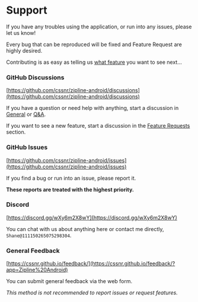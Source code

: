 # Support

If you have any troubles using the application, or run into any issues, please let us know!

Every bug that can be reproduced will be fixed and Feature Request are highly desired.

Contributing is as easy as telling us [what feature](https://github.com/cssnr/zipline-android/discussions/categories/feature-requests) you want to see next...

### GitHub Discussions

[https://github.com/cssnr/zipline-android/discussions](https://github.com/cssnr/zipline-android/discussions)

If you have a question or need help with anything,
start a discussion in [General](https://github.com/cssnr/zipline-android/discussions/categories/general)
or [Q&A](https://github.com/cssnr/zipline-android/discussions/categories/q-a).

If you want to see a new feature, start a discussion in
the [Feature Requests](https://github.com/cssnr/zipline-android/discussions/categories/feature-requests) section.

### GitHub Issues

[https://github.com/cssnr/zipline-android/issues](https://github.com/cssnr/zipline-android/issues)

If you find a bug or run into an issue, please report it.

**These reports are treated with the highest priority.**

### Discord

[https://discord.gg/wXy6m2X8wY](https://discord.gg/wXy6m2X8wY)

You can chat with us about anything here or contact me directly, `Shane@111150265075298304`.

### General Feedback

[https://cssnr.github.io/feedback/](https://cssnr.github.io/feedback/?app=Zipline%20Android)

You can submit general feedback via the web form.

_This method is not recommended to report issues or request features._
